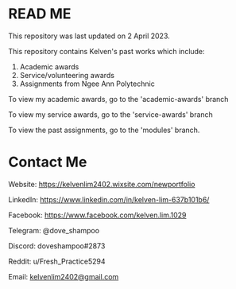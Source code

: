 # READ ME

This repository was last updated on 2 April 2023.

This repository contains Kelven's past works which include:

1. Academic awards
2. Service/volunteering awards
3. Assignments from Ngee Ann Polytechnic

To view my academic awards, go to the 'academic-awards' branch

To view my service awards, go to the 'service-awards' branch

To view the past assignments, go to the 'modules' branch.

# Contact Me

Website: https://kelvenlim2402.wixsite.com/newportfolio

LinkedIn: https://www.linkedin.com/in/kelven-lim-637b101b6/

Facebook: https://www.facebook.com/kelven.lim.1029

Telegram: @dove_shampoo

Discord: doveshampoo#2873

Reddit: u/Fresh_Practice5294

Email: kelvenlim2402@gmail.com
